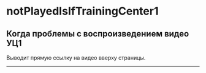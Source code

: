 # notPlayedIsIfTrainingCenter1
Когда проблемы с воспроизведением видео УЦ1
-------------------------------------------
Выводит прямую ссылку на видео вверху страницы.

-------------------------------------------
